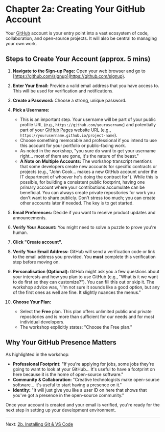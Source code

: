 # Chapter 2a: Creating Your GitHub Account

Your [GitHub](https://github.com) account is your entry point into a vast ecosystem of code, collaboration, and open-source projects. It will also be central to managing your own work.

## Steps to Create Your Account (approx. 5 mins)

1.  **Navigate to the Sign-up Page:**
    Open your web browser and go to [https://github.com/signup](https://github.com/signup).

2.  **Enter Your Email:**
    Provide a valid email address that you have access to. This will be used for verification and notifications.

3.  **Create a Password:**
    Choose a strong, unique password.

4.  **Pick a Username:**
    *   This is an important step. Your username will be part of your public profile URL (e.g., `https://github.com/yourusername`) and potentially part of your [GitHub Pages](./05_github_pages.md) website URL (e.g., `https://yourusername.github.io/project-name`).
    *   Choose something memorable and professional if you intend to use this account for your portfolio or public-facing work.
    *   As noted in the workshop, "you sure do want to get your username right... most of them are gone, it's the nature of the beast."
    *   **A Note on Multiple Accounts:** The workshop transcript mentions that some developers create new accounts for specific contracts or projects (e.g., "John Cook... makes a new GitHub account under the IT department of whoever he's doing the contract for"). While this is possible, for building a consistent public footprint, having one primary account where your contributions accumulate can be beneficial. You can always create private repositories for work you don't want to share publicly. Don't stress too much; you can create other accounts later if needed. The key is to get started.

5.  **Email Preferences:**
    Decide if you want to receive product updates and announcements.

6.  **Verify Your Account:**
    You might need to solve a puzzle to prove you're human.

7.  **Click "Create account".**

8.  **Verify Your Email Address:**
    GitHub will send a verification code or link to the email address you provided. You **must** complete this verification step before moving on.

9.  **Personalisation (Optional):**
    GitHub might ask you a few questions about your interests and how you plan to use GitHub (e.g., "What is it we want to do first so they can customize?"). You can fill this out or skip it. The workshop advice was, "I'm not sure it sounds like a good option, but any of the first ones as well are fine. It slightly nuances the menus."

10. **Choose Your Plan:**
    *   Select the **Free** plan. This plan offers unlimited public and private repositories and is more than sufficient for our needs and for most individual developers.
    *   The workshop explicitly states: "Choose the Free plan."

## Why Your GitHub Presence Matters

As highlighted in the workshop:

*   **Professional Footprint:** "If you're applying for jobs, some jobs they're going to want to look at your GitHub... It's useful to have a footprint on here because it is the home of open-source software."
*   **Community & Collaboration:** "Creative technologists make open-source software... it's useful to start having a presence on it."
*   **Identity:** "It will just give you like a user ID on here that shows that you've got a presence in the open-source community."

Once your account is created and your email is verified, you're ready for the next step in setting up your development environment.

---

Next: [2b. Installing Git & VS Code](./02_b_install_git_vscode.md)